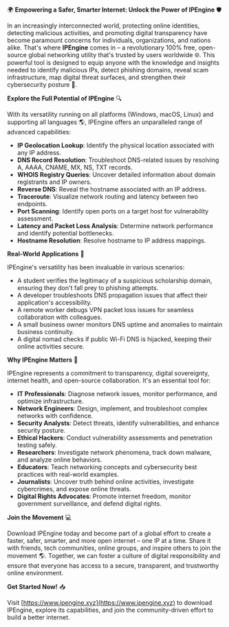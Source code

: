 🌍 **Empowering a Safer, Smarter Internet: Unlock the Power of IPEngine** 🛡️

In an increasingly interconnected world, protecting online identities, detecting malicious activities, and promoting digital transparency have become paramount concerns for individuals, organizations, and nations alike. That's where **IPEngine** comes in – a revolutionary 100% free, open-source global networking utility that's trusted by users worldwide 🌐. This powerful tool is designed to equip anyone with the knowledge and insights needed to identify malicious IPs, detect phishing domains, reveal scam infrastructure, map digital threat surfaces, and strengthen their cybersecurity posture 🔐.

**Explore the Full Potential of IPEngine** 🔍

With its versatility running on all platforms (Windows, macOS, Linux) and supporting all languages 🌎, IPEngine offers an unparalleled range of advanced capabilities:

*   **IP Geolocation Lookup**: Identify the physical location associated with any IP address.
*   **DNS Record Resolution**: Troubleshoot DNS-related issues by resolving A, AAAA, CNAME, MX, NS, TXT records.
*   **WHOIS Registry Queries**: Uncover detailed information about domain registrants and IP owners.
*   **Reverse DNS**: Reveal the hostname associated with an IP address.
*   **Traceroute**: Visualize network routing and latency between two endpoints.
*   **Port Scanning**: Identify open ports on a target host for vulnerability assessment.
*   **Latency and Packet Loss Analysis**: Determine network performance and identify potential bottlenecks.
*   **Hostname Resolution**: Resolve hostname to IP address mappings.

**Real-World Applications** 📡

IPEngine's versatility has been invaluable in various scenarios:

*   A student verifies the legitimacy of a suspicious scholarship domain, ensuring they don't fall prey to phishing attempts.
*   A developer troubleshoots DNS propagation issues that affect their application's accessibility.
*   A remote worker debugs VPN packet loss issues for seamless collaboration with colleagues.
*   A small business owner monitors DNS uptime and anomalies to maintain business continuity.
*   A digital nomad checks if public Wi-Fi DNS is hijacked, keeping their online activities secure.

**Why IPEngine Matters** 🚀

IPEngine represents a commitment to transparency, digital sovereignty, internet health, and open-source collaboration. It's an essential tool for:

*   **IT Professionals**: Diagnose network issues, monitor performance, and optimize infrastructure.
*   **Network Engineers**: Design, implement, and troubleshoot complex networks with confidence.
*   **Security Analysts**: Detect threats, identify vulnerabilities, and enhance security posture.
*   **Ethical Hackers**: Conduct vulnerability assessments and penetration testing safely.
*   **Researchers**: Investigate network phenomena, track down malware, and analyze online behaviors.
*   **Educators**: Teach networking concepts and cybersecurity best practices with real-world examples.
*   **Journalists**: Uncover truth behind online activities, investigate cybercrimes, and expose online threats.
*   **Digital Rights Advocates**: Promote internet freedom, monitor government surveillance, and defend digital rights.

**Join the Movement** 💻

Download IPEngine today and become part of a global effort to create a faster, safer, smarter, and more open internet – one IP at a time. Share it with friends, tech communities, online groups, and inspire others to join the movement 🌎. Together, we can foster a culture of digital responsibility and ensure that everyone has access to a secure, transparent, and trustworthy online environment.

**Get Started Now!** 📥

Visit [https://www.ipengine.xyz](https://www.ipengine.xyz) to download IPEngine, explore its capabilities, and join the community-driven effort to build a better internet.